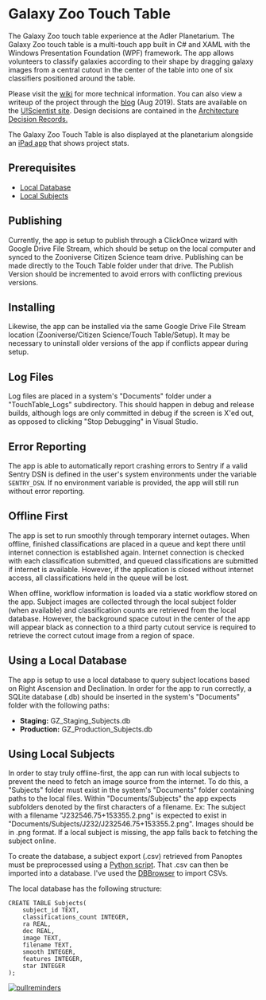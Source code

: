 # Galaxy Zoo Touch Table
The Galaxy Zoo touch table experience at the Adler Planetarium. The Galaxy Zoo touch table is a multi-touch app built in C# and XAML with the Windows Presentation Foundation (WPF) framework. The app allows volunteers to classify galaxies according to their shape by dragging galaxy images from a central cutout in the center of the table into one of six classifiers positioned around the table. 

Please visit the [wiki](https://github.com/zooniverse/galaxy-zoo-touch-table/wiki) for more technical information. You can also view a writeup of the project through the [blog](https://blog.zooniverse.org/2019/08/14/uscientist-and-the-galaxy-zoo-touch-table-at-adler-planetarium/) (Aug 2019). Stats are available on the [U!Scientist site](https://www.uscientist.org/). Design decisions are contained in the [Architecture Decision Records.](https://github.com/zooniverse/galaxy-zoo-touch-table/tree/master/docs/arch)

The Galaxy Zoo Touch Table is also displayed at the planetarium alongside an [iPad app](https://github.com/zooniverse/touchable-display) that shows project stats.

## Prerequisites
- [Local Database](#using-a-local-database)
- [Local Subjects](#using-local-subjects)

## Publishing
Currently, the app is setup to publish through a ClickOnce wizard with Google Drive File Stream, which should be setup on the local computer and synced to the Zooniverse Citizen Science team drive. Publishing can be made directly to the Touch Table folder under that drive. The Publish Version should be incremented to avoid errors with conflicting previous versions.

## Installing
Likewise, the app can be installed via the same Google Drive File Stream location (Zooniverse/Citizen Science/Touch Table/Setup). It may be necessary to uninstall older versions of the app if conflicts appear during setup.

## Log Files
Log files are placed in a system's "Documents" folder under a "TouchTable_Logs" subdirectory. This should happen in debug and release builds, although logs are only committed in debug if the screen is X'ed out, as opposed to clicking "Stop Debugging" in Visual Studio.

## Error Reporting
The app is able to automatically report crashing errors to Sentry if a valid Sentry DSN is defined in the user's system environments under the variable `SENTRY_DSN`. If no environment variable is provided, the app will still run without error reporting.

## Offline First
The app is set to run smoothly through temporary internet outages. When offline, finished classifications are placed in a queue and kept there until internet connection is established again. Internet connection is checked with each classification submitted, and queued classifications are submitted if internet is available. However, if the application is closed without internet access, all classifications held in the queue will be lost.

When offline, workflow information is loaded via a static workflow stored on the app. Subject images are collected through the local subject folder (when available) and classification counts are retrieved from the local database. However, the background space cutout in the center of the app will appear black as connection to a third party cutout service is required to retrieve the correct cutout image from a region of space.

## Using a Local Database
The app is setup to use a local database to query subject locations based on Right Ascension and Declination. In order for the app to run correctly, a SQLite database (.db) should be inserted in the system's "Documents" folder with the following paths:

- **Staging:** GZ_Staging_Subjects.db
- **Production:** GZ_Production_Subjects.db

## Using Local Subjects
In order to stay truly offline-first, the app can run with local subjects to prevent the need to fetch an image source from the internet. To do this, a "Subjects" folder must exist in the system's "Documents" folder containing paths to the local files. Within "Documents/Subjects" the app expects subfolders denoted by the first characters of a filename. Ex: The subject with a filename "J232546.75+153355.2.png" is expected to exist in "Documents/Subjects/J232/J232546.75+153355.2.png". Images should be in .png format. If a local subject is missing, the app falls back to fetching the subject online.

To create the database, a subject export (.csv) retrieved from Panoptes must be preprocessed using a [Python script](https://github.com/zooniverse/Data-digging/blob/master/scripts_ProjectExamples/galaxy_zoo_touch_table/prepare_db_from_classification_export.py). That .csv can then be imported into a database. I've used the [DBBrowser](https://sqlitebrowser.org/) to import CSVs.  

The local database has the following structure:

```
CREATE TABLE Subjects(
    subject_id TEXT,
    classifications_count INTEGER,
    ra REAL,
    dec REAL,
    image TEXT,
    filename TEXT,
    smooth INTEGER,
    features INTEGER,
    star INTEGER
);
```

[![pullreminders](https://pullreminders.com/badge.svg)](https://pullreminders.com?ref=badge)
